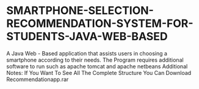 # SMARTPHONE-SELECTION-RECOMMENDATION-SYSTEM-FOR-STUDENTS-JAVA-WEB-BASED
A Java Web - Based application that assists users in choosing a smartphone according to their needs.
The Program requires additional software to run such as apache tomcat and apache netbeans
Additional Notes:
If You Want To See All The Complete Structure You Can Download Recommendationapp.rar
